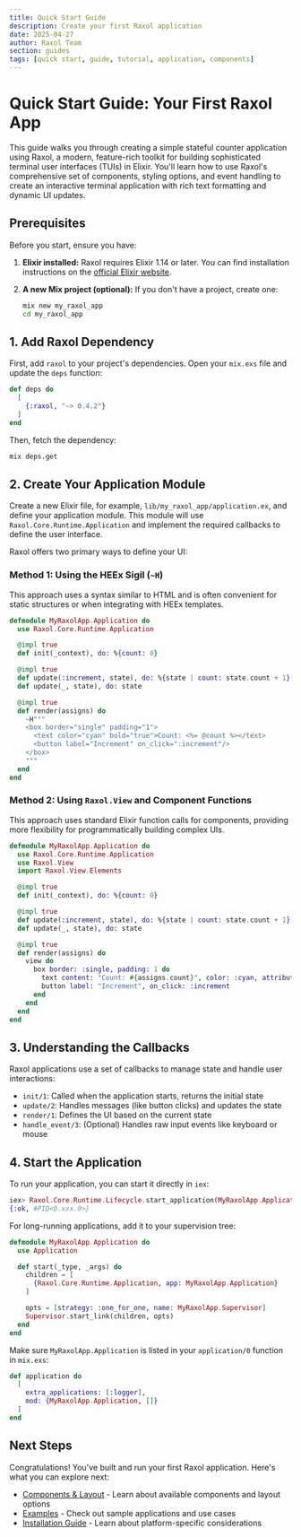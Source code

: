 ```yaml
---
title: Quick Start Guide
description: Create your first Raxol application
date: 2025-04-27
author: Raxol Team
section: guides
tags: [quick start, guide, tutorial, application, components]
---
```


# Quick Start Guide: Your First Raxol App

This guide walks you through creating a simple stateful counter application using Raxol, a modern, feature-rich toolkit for building sophisticated terminal user interfaces (TUIs) in Elixir. You'll learn how to use Raxol's comprehensive set of components, styling options, and event handling to create an interactive terminal application with rich text formatting and dynamic UI updates.

## Prerequisites

Before you start, ensure you have:

1. **Elixir installed:** Raxol requires Elixir 1.14 or later. You can find installation instructions on the [official Elixir website](https://elixir-lang.org/install.html).
2. **A new Mix project (optional):** If you don't have a project, create one:

   ```bash
   mix new my_raxol_app
   cd my_raxol_app
   ```

## 1. Add Raxol Dependency

First, add `raxol` to your project's dependencies. Open your `mix.exs` file and update the `deps` function:

```elixir
def deps do
  [
    {:raxol, "~> 0.4.2"}
  ]
end
```

Then, fetch the dependency:

```bash
mix deps.get
```

## 2. Create Your Application Module

Create a new Elixir file, for example, `lib/my_raxol_app/application.ex`, and define your application module. This module will use `Raxol.Core.Runtime.Application` and implement the required callbacks to define the user interface.

Raxol offers two primary ways to define your UI:

### Method 1: Using the HEEx Sigil (`~H`)

This approach uses a syntax similar to HTML and is often convenient for static structures or when integrating with HEEx templates.

```elixir
defmodule MyRaxolApp.Application do
  use Raxol.Core.Runtime.Application

  @impl true
  def init(_context), do: %{count: 0}

  @impl true
  def update(:increment, state), do: %{state | count: state.count + 1}
  def update(_, state), do: state

  @impl true
  def render(assigns) do
    ~H"""
    <box border="single" padding="1">
      <text color="cyan" bold="true">Count: <%= @count %></text>
      <button label="Increment" on_click=":increment"/>
    </box>
    """
  end
end
```

### Method 2: Using `Raxol.View` and Component Functions

This approach uses standard Elixir function calls for components, providing more flexibility for programmatically building complex UIs.

```elixir
defmodule MyRaxolApp.Application do
  use Raxol.Core.Runtime.Application
  use Raxol.View
  import Raxol.View.Elements

  @impl true
  def init(_context), do: %{count: 0}

  @impl true
  def update(:increment, state), do: %{state | count: state.count + 1}
  def update(_, state), do: state

  @impl true
  def render(assigns) do
    view do
      box border: :single, padding: 1 do
        text content: "Count: #{assigns.count}", color: :cyan, attributes: [:bold]
        button label: "Increment", on_click: :increment
      end
    end
  end
end
```

## 3. Understanding the Callbacks

Raxol applications use a set of callbacks to manage state and handle user interactions:

- `init/1`: Called when the application starts, returns the initial state
- `update/2`: Handles messages (like button clicks) and updates the state
- `render/1`: Defines the UI based on the current state
- `handle_event/3`: (Optional) Handles raw input events like keyboard or mouse

## 4. Start the Application

To run your application, you can start it directly in `iex`:

```elixir
iex> Raxol.Core.Runtime.Lifecycle.start_application(MyRaxolApp.Application)
{:ok, #PID<0.xxx.0>}
```

For long-running applications, add it to your supervision tree:

```elixir
defmodule MyRaxolApp.Application do
  use Application

  def start(_type, _args) do
    children = [
      {Raxol.Core.Runtime.Application, app: MyRaxolApp.Application}
    ]

    opts = [strategy: :one_for_one, name: MyRaxolApp.Supervisor]
    Supervisor.start_link(children, opts)
  end
end
```

Make sure `MyRaxolApp.Application` is listed in your `application/0` function in `mix.exs`:

```elixir
def application do
  [
    extra_applications: [:logger],
    mod: {MyRaxolApp.Application, []}
  ]
end
```

## Next Steps

Congratulations! You've built and run your first Raxol application. Here's what you can explore next:

- [Components & Layout](03_components_and_layout/components/README.md) - Learn about available components and layout options
- [Examples](../) - Check out sample applications and use cases
- [Installation Guide](install.md) - Learn about platform-specific considerations

